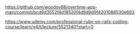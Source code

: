 https://github.com/woodsy88/overtime-app-main/commit/bcd6d3552f4d18520f4d9d9d0f4201088530e663

https://www.udemy.com/professional-ruby-on-rails-coding-course/learn/v4/t/lecture/5521340?start=0
